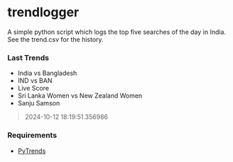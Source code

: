 # trendlogger
A simple python script which logs the top five searches of the day in India.<br>See the trend.csv for the history.<br>

<!-- Last Trends -->
### Last Trends
* India vs Bangladesh
* IND vs BAN
* Live Score
* Sri Lanka Women vs New Zealand Women
* Sanju Samson
> 2024-10-12 18:19:51.356986

<!-- Requirements -->
### Requirements
* [PyTrends](https://github.com/dreyco676/pytrends)
